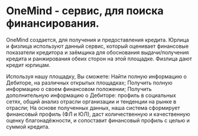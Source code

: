 # OneMind - сервис, для поиска финансирования.

OneMind создается, для получения и предоставления кредита.
Юрлица и физлица используют данный сервис, который оценивает финансовые показатели кредитора и заёмщика для обоснования выдачи/получения кредита и ранжирования обеих сторон на этой площадке. Физлица дают кредит юрлицам.

Используя нашу площадку, Вы сможете:
Найти полную информацию о Дебиторе, на различных открытых площадках;
Получить полную информацию о своем финансовом положении;
Получить дополнительную информацию о Дебиторе: профиль в социальных сетях, общий анализ отрасли организации и тенденции на рынке в отрасли;
На основе полученных данных, наша система сформирует финансовый профиль (ФЛ и ЮЛ), даст количественную и качественную оценку благонадёжности, и сопоставит финансовый профиль с целью и суммой кредита.
